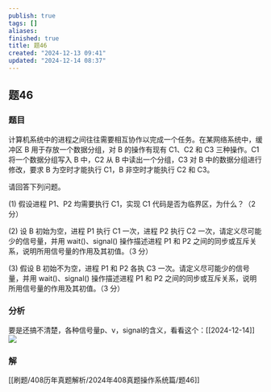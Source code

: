 ```yaml
---
publish: true
tags: []
aliases: 
finished: true
title: 题46
created: "2024-12-13 09:41"
updated: "2024-12-14 08:37"
---
```

## 题46
### 题目
计算机系统中的进程之间往往需要相互协作以完成一个任务。在某网络系统中，缓冲区 B 用于存放一个数据分组，对 B 的操作有现有 C1、C2 和 C3 三种操作。C1 将一个数据分组写入 B 中，C2 从 B 中读出一个分组，C3 对 B 中的数据分组进行修改，要求 B 为空时才能执行 C1，B 非空时才能执行 C2 和 C3。

请回答下列问题。

(1) 假设进程 P1、P2 均需要执行 C1，实现 C1 代码是否为临界区，为什么？（2 分）

(2) 设 B 初始为空，进程 P1 执行 C1 一次，进程 P2 执行 C2 一次，请定义尽可能少的信号量，并用 wait()、signal() 操作描述进程 P1 和 P2 之间的同步或互斥关系，说明所用信号量的作用及其初值。（3 分）

(3) 假设 B 初始不为空，进程 P1 和 P2 各执 C3 一次。请定义尽可能少的信号量，并用 wait()、signal() 操作描述进程 P1 和 P2 之间的同步或互斥关系，说明所用信号量的作用及其初值。（3 分）
### 分析
要是还搞不清楚，各种信号量p、v，signal的含义，看看这个：[[2024-12-14]]
![](https://img.hwenyi.tech/202412141636284.webp)
### 解
[[刷题/408历年真题解析/2024年408真题操作系统篇/题46]]